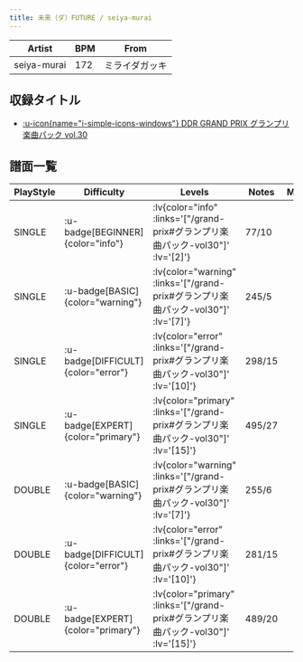 ```yaml
---
title: 未来（ダ）FUTURE / seiya-murai
---
```


|Artist|BPM|From|
|------|---|----|
|seiya-murai|172|ミライダガッキ|

## 収録タイトル

- [ :u-icon{name="i-simple-icons-windows"} DDR GRAND PRIX グランプリ楽曲パック vol.30](/grand-prix#グランプリ楽曲パック-vol30)

## 譜面一覧

|PlayStyle|Difficulty|Levels|Notes|Movie|
|---------|----------|------|-----|-----|
|SINGLE| :u-badge[BEGINNER]{color="info"} | :lv{color="info" :links='["/grand-prix#グランプリ楽曲パック-vol30"]' :lv='[2]'} |77/10||
|SINGLE| :u-badge[BASIC]{color="warning"} | :lv{color="warning" :links='["/grand-prix#グランプリ楽曲パック-vol30"]' :lv='[7]'} |245/5||
|SINGLE| :u-badge[DIFFICULT]{color="error"} | :lv{color="error" :links='["/grand-prix#グランプリ楽曲パック-vol30"]' :lv='[10]'} |298/15||
|SINGLE| :u-badge[EXPERT]{color="primary"} | :lv{color="primary" :links='["/grand-prix#グランプリ楽曲パック-vol30"]' :lv='[15]'} |495/27||
|DOUBLE| :u-badge[BASIC]{color="warning"} | :lv{color="warning" :links='["/grand-prix#グランプリ楽曲パック-vol30"]' :lv='[7]'} |255/6||
|DOUBLE| :u-badge[DIFFICULT]{color="error"} | :lv{color="error" :links='["/grand-prix#グランプリ楽曲パック-vol30"]' :lv='[10]'} |281/15||
|DOUBLE| :u-badge[EXPERT]{color="primary"} | :lv{color="primary" :links='["/grand-prix#グランプリ楽曲パック-vol30"]' :lv='[15]'} |489/20||
